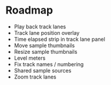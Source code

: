 # Roadmap

- Play back track lanes
- Track lane position overlay
- Time elapsed strip in track lane panel
- Move sample thumbnails
- Resize sample thumbnails
- Level meters
- Fix track names / numbering
- Shared sample sources
- Zoom track lanes
